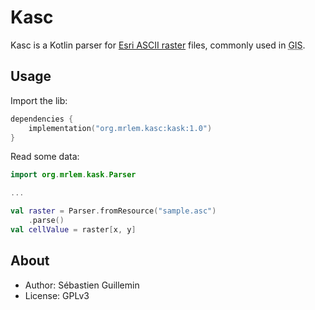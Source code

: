 # Kasc

Kasc is a Kotlin parser for [Esri ASCII raster](https://desktop.arcgis.com/fr/arcmap/latest/manage-data/raster-and-images/esri-ascii-raster-format.htm) files, commonly used in <abbr title="Geographical Information Systems">GIS</abbr>.

## Usage

Import the lib:

```kotlin
dependencies {
    implementation("org.mrlem.kasc:kask:1.0")
}
```

Read some data:

```kotlin
import org.mrlem.kask.Parser

...

val raster = Parser.fromResource("sample.asc")
    .parse()
val cellValue = raster[x, y]
```

## About

* Author: Sébastien Guillemin
* License: GPLv3